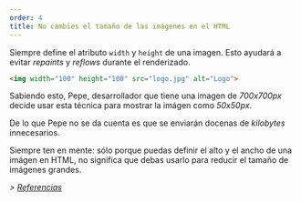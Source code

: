 ```yaml
---
order: 4
title: No cambies el tamaño de las imágenes en el HTML
---
```


Siempre define el atributo `width` y `height` de una imagen. Esto ayudará a evitar *repaints* y *reflows* durante el renderizado.

```html
<img width="100" height="100" src="logo.jpg" alt="Logo">
```

Sabiendo esto, Pepe, desarrollador que tiene una imagen de *700x700px* decide usar esta técnica para mostrar la imágen como *50x50px*.

De lo que Pepe no se da cuenta es que se enviarán docenas de *kilobytes* innecesarios.

Siempre ten en mente: sólo porque puedas definir el alto y el ancho de una imágen en HTML, no significa que debas usarlo para reducir el tamaño de imágenes grandes.

*> [Referencias](https://github.com/zenorocha/browser-diet/wiki/References#dont-rescale-images-in-markup)*